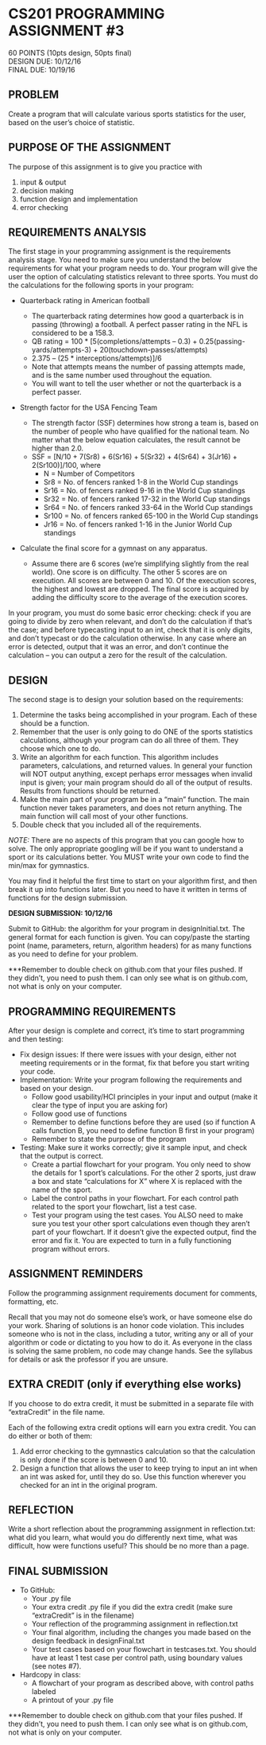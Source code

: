 # CS201 PROGRAMMING ASSIGNMENT #3  
60  POINTS   (10pts design, 50pts final)  
DESIGN DUE: 10/12/16  
FINAL DUE: 10/19/16  

## PROBLEM 
Create a program that will calculate various sports statistics for the user, based on the user’s choice of statistic. 

## PURPOSE OF THE ASSIGNMENT
The purpose of this assignment is to give you practice with

1. input & output
2. decision making
3. function design and implementation
4. error checking

## REQUIREMENTS ANALYSIS
The first stage in your programming assignment is the requirements analysis stage.  You need to make sure you understand the below requirements for what your program needs to do. Your program will give the user the option of calculating statistics relevant to three sports. You must do the calculations for the following sports in your program: 

* Quarterback rating in American football  
  * The quarterback rating determines how good a quarterback is in passing (throwing) a football.
  A perfect passer rating in the NFL is considered to be a 158.3.
  * QB rating = 100 * [5(completions/attempts – 0.3) + 0.25(passing-yards/attempts-3) + 20(touchdown-passes/attempts)
  + 2.375 – (25 * interceptions/attempts)]/6
  * Note that attempts means the number of passing attempts made, and is the same number used throughout the equation.  
  * You will want to tell the user whether or not the quarterback is a perfect passer.  
  
* Strength factor for the USA Fencing Team
  * The strength factor (SSF) determines how strong a team is, based on the number of people who have qualified for the national team.
   No matter what the below equation calculates, the result cannot be higher than 2.0.
  * SSF = [N/10 + 7(Sr8) + 6(Sr16) + 5(Sr32) + 4(Sr64) + 3(Jr16) + 2(Sr100)]/100, where 
    * N = Number of Competitors 
    * Sr8 = No. of fencers ranked 1-8 in the World Cup standings 
    * Sr16 = No. of fencers ranked 9-16 in the World Cup standings 
    * Sr32 = No. of fencers ranked 17-32 in the World Cup standings 
    * Sr64 = No. of fencers ranked 33-64 in the World Cup standings 
    * Sr100 = No. of fencers ranked 65-100 in the World Cup standings 
    * Jr16 = No. of fencers ranked 1-16 in the Junior World Cup standings 
  
* Calculate the final score for a gymnast on any apparatus. 
  * Assume there are 6 scores (we’re simplifying slightly from the real world). One score is on difficulty.
  The other 5 scores are on execution.
  All scores are between 0 and 10. Of the execution scores,
  the highest and lowest are dropped.
  The final score is acquired by adding the difficulty score to the average of the execution scores.

In your program, you must do some basic error checking: check if you are going to divide by zero when relevant,
 and don’t do the calculation if that’s the case; and before typecasting input to an int, check that it is only digits,
 and don’t typecast or do the calculation otherwise. In any case where an error is detected, output that it was an error,
 and don’t continue the calculation – you can output a zero for the result of the calculation.

## DESIGN
The second stage is to design your solution based on the requirements:

1. Determine the tasks being accomplished in your program. Each of these should be a function.
2. Remember that the user is only going to do ONE of the sports statistics calculations, although your program can do all three of them. They choose which one to do.
3. Write an algorithm for each function. This algorithm includes parameters, calculations, and returned values.
In general your function will NOT output anything, except perhaps error messages when invalid input is given;
 your main program should do all of the output of results. Results from functions should be returned.
4. Make the main part of your program be in a “main” function.
The main function never takes parameters, and does not return anything. The main function will call most of your other functions.
5. Double check that you included all of the requirements.

*NOTE:* There are no aspects of this program that you can google how to solve. The only appropriate googling will be if you want to understand a sport or its calculations better.
You MUST write your own code to find the min/max for gymnastics.

You may find it helpful the first time to start on your algorithm first, and then break it up into functions later. But you need to have it written in terms of functions for the design submission. 

**DESIGN SUBMISSION: 10/12/16**

Submit to GitHub: the algorithm for your program in designInitial.txt. The general format for each function is given. You can copy/paste the starting point (name, parameters, return, algorithm headers) for as many functions as you need to define for your problem.

***Remember to double check on github.com that your files pushed. If they didn’t, you need to push them. I can only see what is on github.com, not what is only on your computer.


## PROGRAMMING REQUIREMENTS
After your design is complete and correct, it’s time to start programming and then testing:

* Fix design issues: If there were issues with your design, either not meeting requirements or in the format, fix that before you start writing your code.
* Implementation: Write your program following the requirements and based on your design.
  * Follow good usability/HCI principles in your input and output (make it clear the type of input you are asking for)
  * Follow good use of functions
  * Remember to define functions before they are used (so if function A calls function B, you need to define function B first in your program)
  * Remember to state the purpose of the program
* Testing: Make sure it works correctly; give it sample input, and check that the output is correct.
  * Create a partial flowchart for your program. You only need to show the details for 1 sport’s calculations. For the other 2 sports, just draw a box and state “calculations for X” where X is replaced with the name of the sport. 
  * Label the control paths in your flowchart. For each control path related to the sport your flowchart, list a test case.
  * Test your program using the test cases. You ALSO need to make sure you test your other sport calculations even though they aren’t part of your flowchart. If it doesn’t give the expected output, find the error and fix it. You are expected to turn in a fully functioning program without errors.

## ASSIGNMENT REMINDERS
Follow the programming assignment requirements document for comments, formatting, etc.

Recall that you may not do someone else’s work, or have someone else do your work. Sharing of solutions is an honor code violation. This includes someone who is not in the class, including a tutor, writing any or all of your algorithm or code or dictating to you how to do it. As everyone in the class is solving the same problem, no code may change hands. See the syllabus for details or ask the professor if you are unsure.

## EXTRA CREDIT (only if everything else works)
If you choose to do extra credit, it must be submitted in a separate file with “extraCredit” in the file name. 

Each of the following extra credit options will earn you extra credit. You can do either or both of them:
1.	Add error checking to the gymnastics calculation so that the calculation is only done if the score is between 0 and 10.
2.	Design a function that allows the user to keep trying to input an int when an int was asked for, until they do so. Use this function wherever you checked for an int in the original program.

## REFLECTION
Write a short reflection about the programming assignment in reflection.txt: what did you learn, what would you do differently next time, what was difficult, how were functions useful?  This should be no more than a page.

## FINAL SUBMISSION   
* To GitHub:
  * Your .py file
  * Your extra credit .py file if you did the extra credit (make sure “extraCredit” is in the filename)
  * Your reflection of the programming assignment in reflection.txt
  * Your final algorithm, including the changes you made based on the design feedback in designFinal.txt
  * Your test cases based on your flowchart in testcases.txt. You should have at least 1 test case per control path, using boundary values (see notes #7).
* Hardcopy in class:
  * A flowchart of your program as described above, with control paths labeled
  * A printout of your .py file

***Remember to double check on github.com that your files pushed. If they didn’t, you need to push them. I can only see what is on github.com, not what is only on your computer.
